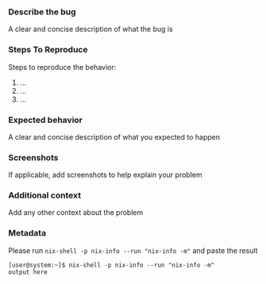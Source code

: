 ### Describe the bug

A clear and concise description of what the bug is

### Steps To Reproduce

Steps to reproduce the behavior:

1. ...
2. ...
3. ...

### Expected behavior

A clear and concise description of what you expected to happen

### Screenshots

If applicable, add screenshots to help explain your problem

### Additional context

Add any other context about the problem

### Metadata

Please run `nix-shell -p nix-info --run "nix-info -m"` and paste the result

```console
[user@system:~]$ nix-shell -p nix-info --run "nix-info -m"
output here
```
